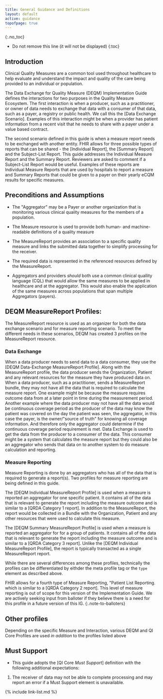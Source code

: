 ```yaml
---
title: General Guidance and Definitions
layout: default
active: guidance
topofpage: true
---
```



{:.no_toc}

<!-- TOC  the css styling for this is \pages\assets\css\project.css under 'markdown-toc'-->

* Do not remove this line (it will not be displayed)
{:toc}

## Introduction

Clinical Quality Measures are a common tool used throughout healthcare to help evaluate and understand the impact and quality of the care being provided to an individual or population.

The Data Exchange for Quality Measure (DEQM) Implementation Guide defines the interactions for two purposes in the Quality Measure Ecosystem.  The first interaction is when a producer, such as a practitioner, or owner of data needs to exchange that data with a consumer of that data, such as a payer, a registry or public health.  We call this the [Data Exchange Scenario]. Examples of this interaction might be when a provider has patient information from a recent visit that he needs to share with a payer under a value based contract.

The second scenario defined in this guide is when a measure report needs to be exchanged with another entity. FHIR allows for three possible types of reports that can be shared - the [Individual Report], the [Summary Report] and the Subject-List Report.  This guide addresses the Individual Measure Report and the Summary Report.  Reviewers are asked to comment if a Subject-List Report would be useful.  Examples of these reports are Individual Measure Reports that are used by hospitals to report a measure and Summary Reports that could be given to a payer on their yearly eCQM results for specific measures.

## Preconditions and Assumptions

-   The "Aggregator" may be a Payer or another organization that is
    monitoring various clinical quality measures for the members of a
    population.

-   The Measure resource is used to provide both human- and
    machine-readable definitions of a quality measure

-   The MeasureReport provides an association to a specific quality
    measure and links the submitted data together to simplify processing
    for the receiver.

-   The required data is represented in the referenced resources defined
    by the MeasureReport.

-   Aggregators and providers *should* both use a common clinical
    quallity language (CQL) that would allow the same measures to be
    applied in healthcare and at the aggregator. This would also enable
    the application of the same measures across populations that span
    multiple Aggregators (payers).

## DEQM MeasureReport Profiles:

The MeasureReport resource is used as an organizer for both the data exchange scenario and for measure reporting scenario. To meet the different needs in these scenarios, DEQM has created 3 profiles on the MeasureReport resource.

### Data Exchange

When a data producer needs to send data to a data consumer, they use the
[DEQM Data-Exchange MeasureReport Profile]. Along with the MeasureReport profile, the data producer sends the Organization, Patient and any relevant resources for the measure they have produced data on. When a data producer, such as a practitioner,  sends a MeasureReport bundle, they may not have all the data that is required to calculate the measure report. One example might be because the measure requires outcome data from at a later point in time during the measurement period. Another example where the data producer may not have all the data would be continuous coverage period as the producer of the data may know the patient was covered on the day the patient was seen, the aggregator, in this case the payer, is the owner/"source of truth" for knowing all coverage information.  And therefore only the aggregator could determine if the continuous coverage period requirement is met.  Data Exchange is used to get the data from the producer to a consumer of the data.  This consumer might be a system that calculates the measure report but they could also be an aggregator who sends that data on to another system to do measure calculation and reporting.

### Measure Reporting

Measure Reporting is done by an aggregators who has all of the data that is required to generate a report(s). Two profiles for measure reporting are being defined in this guide.

The [DEQM Individual MeasureReport Profile] is used when a measure is reported an aggregator for one specific patient. It contains all of the data that is relevant to generate the report including the measure outcome and is similar to a [QRDA Category 1 report].  In addition to the MeasureReport, the report would be collected in a Bundle with the Organization, Patient and any other resources that were used to calculate this measure.

The [DEQM Summary MeasureReport Profile] is used when a measure is reported an aggregator for  for a group of patients. It contains all of the data that is relevant to generate the report including the measure outcome and is similar to a [QRDA Category 3 report].  Unlike the [DEQM Individual MeasureReport Profile], the report is typically transacted as a single MeasureReport report.

While there are several differences among these profiles, technically the profiles can be differentiated by eithder the meta profile tag or the `type` element as described above.

FHIR allows for a fourth type of Measure Reporting, "Patient List Reporting.  which is similar to a [QRDA Category 2 report].  This level of measure reporting is out of scope for this version of the Implementation Guide. We are actively seeking input from balloter if they believe there is a need for this profile in a future version of this IG.
{:.note-to-balloters}

## Other profiles

Depending on the specific Measure and Interaction, various DEQM and QI Core Profiles are used *in addition* to the profiles listed above

## Must Support

- This guide adopts the [QI Core *Must Support*] definition with the following additional expectations:

1.  The receiver of data may not be able to complete processing and may report an error if a Must Support element is unavailable.

{% include link-list.md %}
